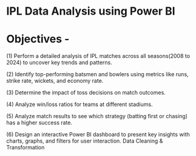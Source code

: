 # IPL Data Analysis using Power BI


# Objectives - 

(1) Perform a detailed analysis of IPL matches across all seasons(2008 to 2024) to uncover key trends and patterns.                                                                                              

(2) Identify top-performing batsmen and bowlers using metrics like runs, strike rate, wickets, and economy rate.

(3) Determine the impact of toss decisions on match outcomes.

(4) Analyze win/loss ratios for teams at different stadiums.

(5) Analyze match results to see which strategy (batting first or chasing) has a higher success rate.

(6) Design an interactive Power BI dashboard to present key insights with charts, graphs, and filters for user interaction.
Data Cleaning & Transformation

